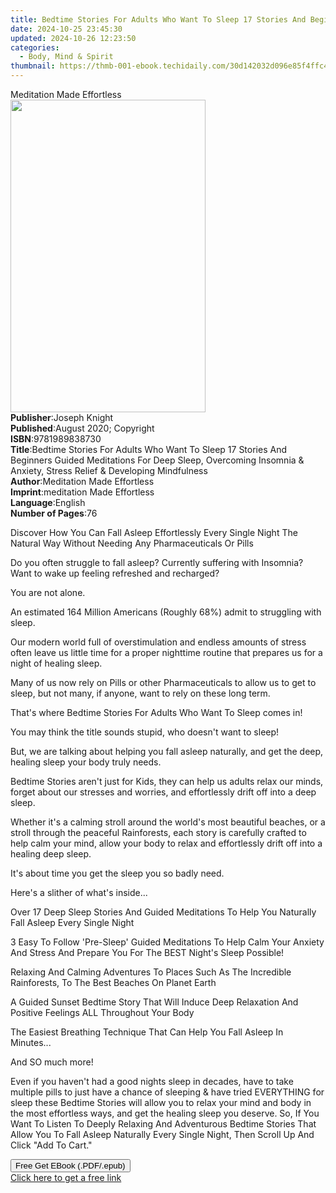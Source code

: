 ```yaml
---
title: Bedtime Stories For Adults Who Want To Sleep 17 Stories And Beginners Guided Meditations For Deep Sleep, Overcoming Insomnia & Anxiety, Stress Relief & Developing Mindfulness | Free Book
date: 2024-10-25 23:45:30
updated: 2024-10-26 12:23:50
categories:
  - Body, Mind & Spirit
thumbnail: https://thmb-001-ebook.techidaily.com/30d142032d096e85f4ffc46c7ece7af6e8694a563fdca437a1d14b77089e45ed.jpg
---
```

<main id="book-container">
  <div class="flex flex-col">
    <div class="book-brief flex-1 py-6 px-4 sm:p-6 md:py-10 md:px-8">
      <!-- brief-->
      <div class="book-brief-main">Meditation Made Effortless</div>
    </div>
    <div
      class="book-meta-info flex-1 grid gap-4 col-start-1 col-end-3 row-start-1 sm:mb-6 sm:grid-cols-4 lg:gap-6 lg:col-start-2 lg:row-end-6 lg:row-span-6 lg:mb-0"
    >
      <div
        class="book-meta-info-left place-content-center mt-4 p-4 text-sm leading-6 col-start-2 col-span-2 dark:text-slate-400"
      >
        <img
          class="w-full h-500 object-cover rounded-lg sm:h-255 sm:col-span-2 lg:col-span-full"
          src="https://img-001-ebook.techidaily.com/4813739679d61369bf4bdc7965bca99aba12cf31e6b7f151a435966a1032f269.jpg"
          alt=""
          width="312"
          height="500"
        />
      </div>
      <div
        class="book-meta-info-right mt-2 col-start-1 row-start-2 col-span-3 self-center"
      >
        <!-- meta data  -->
        <div class="flex flex-col px-4 md:px-8">
          <div class="flex-1">
            <strong>Publisher</strong>:<span class="px-2">Joseph Knight</span>
          </div>
          <div class="flex-1">
            <strong>Published</strong>:<span class="px-2"
              >August 2020; Copyright</span
            >
          </div>
          <div class="flex-1">
            <strong>ISBN</strong>:<span class="px-2">9781989838730</span>
          </div>
          <div class="flex-1">
            <strong>Title</strong>:<span class="px-2"
              >Bedtime Stories For Adults Who Want To Sleep 17 Stories And
              Beginners Guided Meditations For Deep Sleep, Overcoming Insomnia
              &amp; Anxiety, Stress Relief &amp; Developing Mindfulness</span
            >
          </div>
          <div class="flex-1">
            <strong>Author</strong>:<span class="px-2"
              >Meditation Made Effortless</span
            >
          </div>
          <div class="flex-1">
            <strong>Imprint</strong>:<span class="px-2"
              >meditation Made Effortless</span
            >
          </div>
          <div class="flex-1">
            <strong>Language</strong>:<span class="px-2">English</span>
          </div>
          <div class="flex-1">
            <strong>Number of Pages</strong>:<span class="px-2">76</span>
          </div>
        </div>
      </div>
    </div>
    <div class="book-description flex-1 py-6 px-4 sm:p-6 md:py-10 md:px-8">
      <div class="book-description-main">
        <div accordion-content="" id="description">
          <p>
            Discover How You Can Fall Asleep Effortlessly Every Single Night The
            Natural Way Without Needing Any Pharmaceuticals Or Pills
          </p>
          <p>
            Do you often struggle to fall asleep? Currently suffering with
            Insomnia? Want to wake up feeling refreshed and recharged?
          </p>
          <p>You are not alone.</p>
          <p>
            An estimated 164 Million Americans (Roughly 68%) admit to struggling
            with sleep.
          </p>
          <p>
            Our modern world full of overstimulation and endless amounts of
            stress often leave us little time for a proper nighttime routine
            that prepares us for a night of healing sleep.
          </p>
          <p>
            Many of us now rely on Pills or other Pharmaceuticals to allow us to
            get to sleep, but not many, if anyone, want to rely on these long
            term.
          </p>
          <p>
            That's where Bedtime Stories For Adults Who Want To Sleep comes in!
          </p>
          <p>
            You may think the title sounds stupid, who doesn't want to sleep!
          </p>
          <p>
            But, we are talking about helping you fall asleep naturally, and get
            the deep, healing sleep your body truly needs.
          </p>
          <p>
            Bedtime Stories aren't just for Kids, they can help us adults relax
            our minds, forget about our stresses and worries, and effortlessly
            drift off into a deep sleep.
          </p>
          <p>
            Whether it's a calming stroll around the world's most beautiful
            beaches, or a stroll through the peaceful Rainforests, each story is
            carefully crafted to help calm your mind, allow your body to relax
            and effortlessly drift off into a healing deep sleep.
          </p>
          <p>It's about time you get the sleep you so badly need.</p>
          <p>Here's a slither of what's inside...</p>
          <p>
            Over 17 Deep Sleep Stories And Guided Meditations To Help You
            Naturally Fall Asleep Every Single Night
          </p>
          <p>
            3 Easy To Follow 'Pre-Sleep' Guided Meditations To Help Calm Your
            Anxiety And Stress And Prepare You For The BEST Night's Sleep
            Possible!
          </p>
          <p>
            Relaxing And Calming Adventures To Places Such As The Incredible
            Rainforests, To The Best Beaches On Planet Earth
          </p>
          <p>
            A Guided Sunset Bedtime Story That Will Induce Deep Relaxation And
            Positive Feelings ALL Throughout Your Body
          </p>
          <p>
            The Easiest Breathing Technique That Can Help You Fall Asleep In
            Minutes...
          </p>
          <p>And SO much more!</p>
          <p>
            Even if you haven't had a good nights sleep in decades, have to take
            multiple pills to just have a chance of sleeping &amp; have tried
            EVERYTHING for sleep these Bedtime Stories will allow you to relax
            your mind and body in the most effortless ways, and get the healing
            sleep you deserve. So, If You Want To Listen To Deeply Relaxing And
            Adventurous Bedtime Stories That Allow You To Fall Asleep Naturally
            Every Single Night, Then Scroll Up And Click "Add To Cart."
          </p>
        </div>
        <div class="accordion-fader"></div>
      </div>
    </div>
    <div class="book-excerpts flex-1 py-6 px-4 sm:p-6 md:py-10 md:px-8"></div>
    <div
      class="book-about-author flex-1 py-6 px-4 sm:p-6 md:py-10 md:px-8"
    ></div>
    <div class="book-free-get flex-1 py-6 px-4 sm:p-6 md:py-10 md:px-8">
      <button
        id="btn-free-get"
        class="bg-blue-500 hover:bg-blue-700 text-white font-bold py-2 px-4 rounded"
      >
        Free Get EBook (.PDF/.epub)
      </button>
      <div id="countdown-display" class="px-2 text-lg mt-2"></div>
      <a
        id="free-link"
        class="hidden bg-blue-500 hover:bg-blue-700 text-white font-bold py-2 px-4 rounded"
        href="https://www.ebooks.com/en-us/book/210101849/bedtime-stories-for-adults-who-want-to-sleep-17-stories-and-beginners-guided-meditations-for-deep-sleep-overcoming-insomnia-anxiety-stress-relief-developing-mindfulness/meditation-made-effortless/"
        target="_blank"
        >Click here to get a free link</a
      >
    </div>
    <script>
      let countdownTime = 0;
      let countdownInterval = null;
      document
        .getElementById('btn-free-get')
        .addEventListener('click', startCountdown);
      function startCountdown() {
        countdownTime = new Date().getTime() + 60000 * 3;
        countdownInterval = setInterval(updateCountdown, 1000);
        document.getElementById('btn-free-get').disabled = true;
        document
          .getElementById('btn-free-get')
          .classList.add('bg-gray-500', 'cursor-not-allowed');
      }
      function updateCountdown() {
        let currentTime = new Date().getTime();
        let timeLeft = countdownTime - currentTime;
        let secondsLeft = Math.floor(timeLeft / 1000);
        document.getElementById('countdown-display').innerHTML =
          `Remaining time: ${secondsLeft} seconds.`;
        if (secondsLeft <= 0) {
          clearInterval(countdownInterval);
          document.getElementById('btn-free-get').classList.add('hidden');
          document.getElementById('free-link').classList.remove('hidden');
          document.getElementById('countdown-display').innerHTML = '';
        }
      }
    </script>
  </div>
</main>
